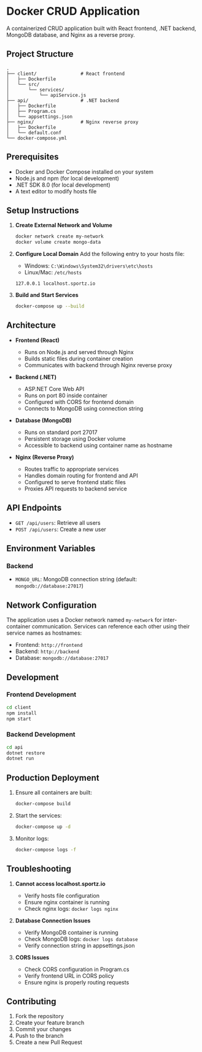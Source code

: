 # Docker CRUD Application

A containerized CRUD application built with React frontend, .NET backend, MongoDB database, and Nginx as a reverse proxy.

## Project Structure

```
.
├── client/                # React frontend
│   ├── Dockerfile
│   └── src/
│       └── services/
│           └── apiService.js
├── api/                   # .NET backend
│   ├── Dockerfile
│   ├── Program.cs
│   └── appsettings.json
├── nginx/                 # Nginx reverse proxy
│   ├── Dockerfile
│   └── default.conf
└── docker-compose.yml
```

## Prerequisites

- Docker and Docker Compose installed on your system
- Node.js and npm (for local development)
- .NET SDK 8.0 (for local development)
- A text editor to modify hosts file

## Setup Instructions

1. **Create External Network and Volume**
   ```bash
   docker network create my-network
   docker volume create mongo-data
   ```

2. **Configure Local Domain**
   Add the following entry to your hosts file:
   - Windows: `C:\Windows\System32\drivers\etc\hosts`
   - Linux/Mac: `/etc/hosts`
   ```
   127.0.0.1 localhost.sportz.io
   ```

3. **Build and Start Services**
   ```bash
   docker-compose up --build
   ```

## Architecture

- **Frontend (React)**
  - Runs on Node.js and served through Nginx
  - Builds static files during container creation
  - Communicates with backend through Nginx reverse proxy

- **Backend (.NET)**
  - ASP.NET Core Web API
  - Runs on port 80 inside container
  - Configured with CORS for frontend domain
  - Connects to MongoDB using connection string

- **Database (MongoDB)**
  - Runs on standard port 27017
  - Persistent storage using Docker volume
  - Accessible to backend using container name as hostname

- **Nginx (Reverse Proxy)**
  - Routes traffic to appropriate services
  - Handles domain routing for frontend and API
  - Configured to serve frontend static files
  - Proxies API requests to backend service

## API Endpoints

- `GET /api/users`: Retrieve all users
- `POST /api/users`: Create a new user

## Environment Variables

### Backend
- `MONGO_URL`: MongoDB connection string (default: `mongodb://database:27017`)

## Network Configuration

The application uses a Docker network named `my-network` for inter-container communication. Services can reference each other using their service names as hostnames:
- Frontend: `http://frontend`
- Backend: `http://backend`
- Database: `mongodb://database:27017`

## Development

### Frontend Development
```bash
cd client
npm install
npm start
```

### Backend Development
```bash
cd api
dotnet restore
dotnet run
```

## Production Deployment

1. Ensure all containers are built:
   ```bash
   docker-compose build
   ```

2. Start the services:
   ```bash
   docker-compose up -d
   ```

3. Monitor logs:
   ```bash
   docker-compose logs -f
   ```

## Troubleshooting

1. **Cannot access localhost.sportz.io**
   - Verify hosts file configuration
   - Ensure nginx container is running
   - Check nginx logs: `docker logs nginx`

2. **Database Connection Issues**
   - Verify MongoDB container is running
   - Check MongoDB logs: `docker logs database`
   - Verify connection string in appsettings.json

3. **CORS Issues**
   - Check CORS configuration in Program.cs
   - Verify frontend URL in CORS policy
   - Ensure nginx is properly routing requests

## Contributing

1. Fork the repository
2. Create your feature branch
3. Commit your changes
4. Push to the branch
5. Create a new Pull Request
